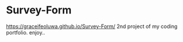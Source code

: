 # Survey-Form
https://graceifeoluwa.github.io/Survey-Form/
2nd project of my coding portfolio.
enjoy..
